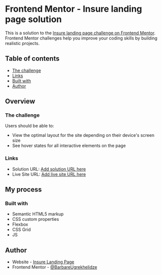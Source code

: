 # Frontend Mentor - Insure landing page solution

This is a solution to the [Insure landing page challenge on Frontend Mentor](https://github.com/BarbareUgrekhelidze/insure-landing-page.git). Frontend Mentor challenges help you improve your coding skills by building realistic projects. 

## Table of contents

  - [The challenge](#the-challenge)
  - [Links](#links)
  - [Built with](#built-with)
- [Author](#author)

## Overview

### The challenge

Users should be able to:

- View the optimal layout for the site depending on their device's screen size
- See hover states for all interactive elements on the page

### Links

- Solution URL: [Add solution URL here](https://github.com/BarbareUgrekhelidze/insure-landing-page.git)
- Live Site URL: [Add live site URL here](https://BarbareUgrekhelidze.github.io/insure-landing-page/)

## My process

### Built with

- Semantic HTML5 markup
- CSS custom properties
- Flexbox
- CSS Grid
- JS

## Author

- Website - [Insure Landing Page](https://BarbareUgrekhelidze.github.io/insure-landing-page/)
- Frontend Mentor - [@BarbareUgrekhelidze](https://www.frontendmentor.io/profile/BarbareUgrekhelidze)
